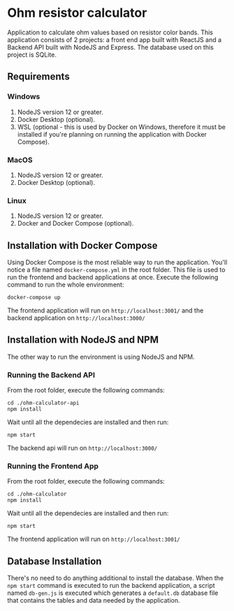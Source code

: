 # Ohm resistor calculator
Application to calculate ohm values based on resistor color bands. This application consists of 2 projects: a front end app built with ReactJS and a Backend API built with NodeJS and Express. The database used on this project is SQLite.

## Requirements

### Windows
1. NodeJS version 12 or greater.
2. Docker Desktop (optional).
3. WSL (optional - this is used by Docker on Windows, therefore it must be installed if you're planning on running the application with Docker Compose).

### MacOS
1. NodeJS version 12 or greater.
2. Docker Desktop (optional).

### Linux
1. NodeJS version 12 or greater.
2. Docker and Docker Compose (optional).

## Installation with Docker Compose
Using Docker Compose is the most reliable way to run the application. You'll notice a file named `docker-compose.yml` in the root folder. This file is used to run the frontend and backend applications at once. Execute the following command to run the whole environment:

    docker-compose up
    
The frontend application will run on `http://localhost:3001/` and the backend application on `http://localhost:3000/`

## Installation with NodeJS and NPM
The other way to run the environment is using NodeJS and NPM. 

### Running the Backend API
From the root folder, execute the following commands:

    cd ./ohm-calculator-api
    npm install
    
Wait until all the dependecies are installed and then run:

    npm start

The backend api will run on `http://localhost:3000/`

### Running the Frontend App
From the root folder, execute the following commands:

    cd ./ohm-calculator
    npm install
    
Wait until all the dependecies are installed and then run:

    npm start

The frontend application will run on `http://localhost:3001/`

## Database Installation
There's no need to do anything additional to install the database. When the `npm start` command is executed to run the backend application, a script named `db-gen.js` is executed which generates a `default.db` database file that contains the tables and data needed by the application.
